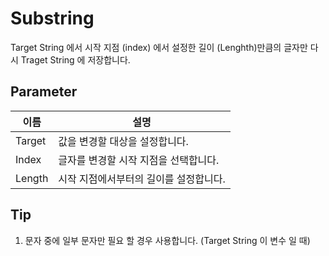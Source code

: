 # Substring
Target String 에서 시작 지점 (index) 에서 설정한 길이 (Lenghth)만큼의 글자만 다시 Traget String 에 저장합니다.

## Parameter

| **이름** | **설명**                |
|--------|-----------------------|
| Target | 값을 변경할 대상을 설정합니다.     |
| Index  | 글자를 변경할 시작 지점을 선택합니다. |
| Length | 시작 지점에서부터의 길이를 설정합니다. |



## Tip

1. 문자 중에 일부 문자만 필요 할 경우 사용합니다. (Target String 이 변수 일 때)

